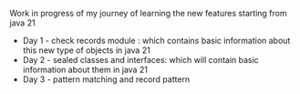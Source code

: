 Work in progress of my journey of learning the new features starting from java 21 

 * Day 1 - check records module : which contains basic information about this new type of objects in java 21
 * Day 2 - sealed classes and interfaces: which will contain basic information about them in java 21
 * Day 3 - pattern matching and record pattern 
 